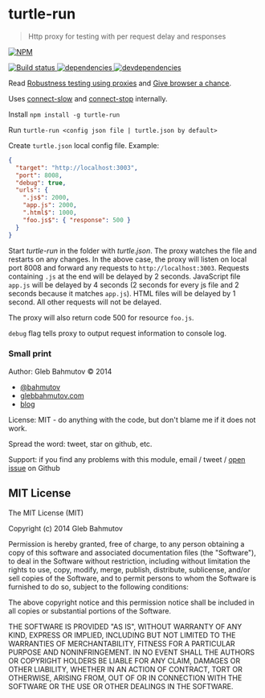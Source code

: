 # turtle-run

> Http proxy for testing with per request delay and responses

[![NPM][turtle-run-icon] ][turtle-run-url]

[![Build status][turtle-run-ci-image] ][turtle-run-ci-url]
[![dependencies][turtle-run-dependencies-image] ][turtle-run-dependencies-url]
[![devdependencies][turtle-run-devdependencies-image] ][turtle-run-devdependencies-url]

[turtle-run-icon]: https://nodei.co/npm/turtle-run.png?downloads=true
[turtle-run-url]: https://npmjs.org/package/turtle-run
[turtle-run-ci-image]: https://travis-ci.org/bahmutov/turtle-run.png?branch=master
[turtle-run-ci-url]: https://travis-ci.org/bahmutov/turtle-run
[turtle-run-dependencies-image]: https://david-dm.org/bahmutov/turtle-run.png
[turtle-run-dependencies-url]: https://david-dm.org/bahmutov/turtle-run
[turtle-run-devdependencies-image]: https://david-dm.org/bahmutov/turtle-run/dev-status.png
[turtle-run-devdependencies-url]: https://david-dm.org/bahmutov/turtle-run#info=devDependencies

Read [Robustness testing using proxies](http://bahmutov.calepin.co/robustness-testing-using-proxies.html)
and [Give browser a chance](http://bahmutov.calepin.co/give-browser-a-chance.html).

Uses [connect-slow](https://github.com/bahmutov/connect-slow) and 
[connect-stop](https://github.com/bahmutov/connect-stop) internally.

Install `npm install -g turtle-run`

Run `turtle-run <config json file | turtle.json by default>`

Create `turtle.json` local config file. Example:

```json
{
  "target": "http://localhost:3003",
  "port": 8008,
  "debug": true,
  "urls": {
    ".js$": 2000,
    "app.js": 2000,
    ".html$": 1000,
    "foo.js$": { "response": 500 }
  }
}
```

Start *turtle-run* in the folder with *turtle.json*. The proxy watches the file and restarts on any changes.
In the above case, the proxy will listen on local port 8008 and forward any requests to `http://localhost:3003`.
Requests containing `.js` at the end will be delayed by 2 seconds. JavaScript file `app.js` will be delayed by
4 seconds (2 seconds for every js file and 2 seconds because it matches `app.js`). HTML files will be delayed 
by 1 second. All other requests will not be delayed.

The proxy will also return code 500 for resource `foo.js`.

`debug` flag tells proxy to output request information to console log.

### Small print

Author: Gleb Bahmutov &copy; 2014

* [@bahmutov](https://twitter.com/bahmutov)
* [glebbahmutov.com](https://glebbahmutov.com)
* [blog](https://glebbahmutov.com/blog/)

License: MIT - do anything with the code, but don't blame me if it does not work.

Spread the word: tweet, star on github, etc.

Support: if you find any problems with this module, email / tweet /
[open issue](https://github.com/bahmutov/turtle-run/issues) on Github

## MIT License

The MIT License (MIT)

Copyright (c) 2014 Gleb Bahmutov

Permission is hereby granted, free of charge, to any person obtaining a copy of
this software and associated documentation files (the "Software"), to deal in
the Software without restriction, including without limitation the rights to
use, copy, modify, merge, publish, distribute, sublicense, and/or sell copies of
the Software, and to permit persons to whom the Software is furnished to do so,
subject to the following conditions:

The above copyright notice and this permission notice shall be included in all
copies or substantial portions of the Software.

THE SOFTWARE IS PROVIDED "AS IS", WITHOUT WARRANTY OF ANY KIND, EXPRESS OR
IMPLIED, INCLUDING BUT NOT LIMITED TO THE WARRANTIES OF MERCHANTABILITY, FITNESS
FOR A PARTICULAR PURPOSE AND NONINFRINGEMENT. IN NO EVENT SHALL THE AUTHORS OR
COPYRIGHT HOLDERS BE LIABLE FOR ANY CLAIM, DAMAGES OR OTHER LIABILITY, WHETHER
IN AN ACTION OF CONTRACT, TORT OR OTHERWISE, ARISING FROM, OUT OF OR IN
CONNECTION WITH THE SOFTWARE OR THE USE OR OTHER DEALINGS IN THE SOFTWARE.
